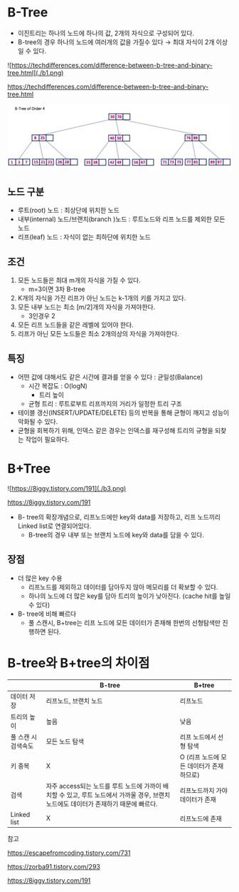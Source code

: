 # B-Tree

- 이진트리는 하나의 노드에 하나의 값, 2개의 자식으로 구성되어 있다.
- B-tree의 경우 하나의 노드에 여러개의 값을 가질수 있다 → 최대 자식이 2개 이상일 수 있다.

![https://techdifferences.com/difference-between-b-tree-and-binary-tree.html](./b1.png)

https://techdifferences.com/difference-between-b-tree-and-binary-tree.html

![Untitled](./b2.png)

## 노드 구분

- 루트(root) 노드 : 최상단에 위치한 노드
- 내부(internal) 노드/브랜치(branch )노드 : 루트노드와 리프 노드를 제외한 모든 노드
- 리프(leaf) 노드 : 자식이 없는 최하단에 위치한 노드

## 조건

1. 모든 노드들은 최대 m개의 자식을 가질 수 있다.
    - m=3이면 3차 B-tree
2. K개의 자식을 가진 리프가 아닌 노드는 k-1개의 키를 가지고 있다.
3. 모든 내부 노드는 최소 [m/2]개의 자식을 가져야한다. 
    - 3인경우 2
4. 모든 리프 노드들을 같은 레벨에 있어야 한다. 
5. 리프가 아닌 모든 노드들은 최소 2개의상의 자식을 가져야한다. 

## 특징

- 어떤 값에 대해서도 같은 시간에 결과를 얻을 수 있다 : 균일성(Balance)
    - 시간 복잡도 : O(logN)
        - 트리 높이
    - 균형 트리 : 루트로부트 리프까지의 거리가 일정한 트리 구조
- 테이블 갱신(INSERT/UPDATE/DELETE) 등의 반복을 통해 균형이 깨지고 성능이 악화될 수 있다.
- 균형을 회복하기 위해, 인덱스 같은 경우는 인덱스를 재구성해 트리의 규형을 되찾는 작업이 필요하다.

# B+Tree

![https://8iggy.tistory.com/191](./b3.png)

https://8iggy.tistory.com/191

- B- tree의 확장개념으로, 리프노드에만 key와 data를 저장하고, 리프 노드끼리 Linked list로 연결되어있다.
    - B-tree의 경우 내부 또는 브랜치 노드에 key와 data를 담을 수 있다.

## 장점

- 더 많은 key 수용
    - 리프노드를 제외하고 데이터를 담아두지 않아 메모리를 더 확보할 수 있다.
    - 하나의 노드에 더 많은 key를 담아 트리의 높이가 낮아진다. (cache hit를 높일 수 있다)
- B- tree에 비해 빠르다
    - 풀 스캔시, B+tree는 리프 노드에 모든 데이터가 존재해 한번의 선형탐색만 진행하면 된다.

# B-tree와 B+tree의 차이점

|  | B-tree | B+tree |
| --- | --- | --- |
| 데이터 저장 | 리프노드, 브랜치 노드 | 리프노드 |
| 트리의 높이 | 높음 | 낮음 |
| 풀 스캔 시 검색속도 | 모든 노드 탐색 | 리프 노드에서 선형 탐색 |
| 키 중복 | X | O (리프 노드에 모든 데이터가 존재하므로) |
| 검색 | 자주 access되는 노드를 루트 노드에 가까이 배치할 수 있고, 루트 노드에서 가까울 경우, 브랜치 노드에도 데이터가 존재하기 때문에 빠르다.  | 리프노드까지 가야 데이터가 존재 |
| Linked list | X | 리프노드에 존재  |

참고

https://escapefromcoding.tistory.com/731

https://zorba91.tistory.com/293

https://8iggy.tistory.com/191
